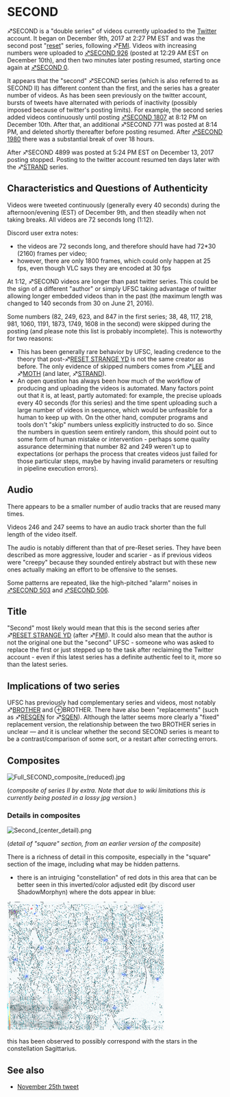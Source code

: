 # SECOND

♐SECOND is a "double series" of videos currently uploaded to the
[Twitter](Twitter "wikilink") account. It began on December 9th, 2017 at
2:27 PM EST and was the second post
"[reset](RESET_STRANGE_YD "wikilink")" series, following
♐[FMI](FMI "wikilink"). Videos with increasing numbers were uploaded
to
[♐SECOND 926](https://twitter.com/unfavorablesemi/status/939728823721000960)
(posted at 12:29 AM EST on December 10th), and then two minutes later
posting resumed, starting once again at
[♐SECOND 0](https://twitter.com/unfavorablesemi/status/939729238529323009).

It appears that the "second" ♐SECOND series (which is also referred to
as SECOND II) has different content than the first, and the series has a
greater number of videos. As has been seen previously on the twitter
account, bursts of tweets have alternated with periods of inactivity
(possibly imposed because of twitter's posting limits). For example, the
second series added videos continuously until posting
[♐SECOND 1807](https://twitter.com/unfavorablesemi/status/940026397648711680)
at 8:12 PM on December 10th. After that, an additional ♐SECOND 771 was
posted at 8:14 PM, and deleted shortly thereafter before posting
resumed. After
[♐SECOND 1980](https://twitter.com/unfavorablesemi/status/940075767521669120)
there was a substantial break of over 18 hours.

After ♐SECOND 4899 was posted at 5:24 PM EST on December 13, 2017
posting stopped. Posting to the twitter account resumed ten days later
with the ♐[STRAND](STRAND "wikilink") series.

## Characteristics and Questions of Authenticity

Videos were tweeted continuously (generally every 40 seconds) during the
afternoon/evening (EST) of December 9th, and then steadily when not
taking breaks. All videos are 72 seconds long (1:12).

Discord user extra notes:

  - the videos are 72 seconds long, and therefore should have had 72\*30
    (2160) frames per video;
  - however, there are only 1800 frames, which could only happen at 25
    fps, even though VLC says they are encoded at 30 fps

At 1:12, ♐SECOND videos are longer than past twitter series. This could
be the sign of a different "author" or simply UFSC taking advantage of
twitter allowing longer embedded videos than in the past (the maximum
length was changed to 140 seconds from 30 on June 21, 2016).

Some numbers (82, 249, 623, and 847 in the first series; 38, 48, 117,
218, 981, 1060, 1191, 1873, 1749, 1608 in the second) were skipped
during the posting (and please note this list is probably incomplete).
This is noteworthy for two reasons:

  - This has been generally rare behavior by UFSC, leading credence to
    the theory that post-♐[RESET STRANGE YD](RESET_STRANGE_YD "wikilink") is not the same creator as before.
    The only evidence of skipped numbers comes from
    ♐[LEE](LEE "wikilink") and ♐[MOTH](MOTH "wikilink") (and later,
    ♐[STRAND](STRAND "wikilink")).
  - An open question has always been how much of the workflow of
    producing and uploading the videos is automated. Many factors point
    out that it is, at least, partly automated: for example, the precise
    uploads every 40 seconds (for this series) and the time spent
    uploading such a large number of videos in sequence, which would be
    unfeasible for a human to keep up with. On the other hand, computer
    programs and tools don't "skip" numbers unless explicitly instructed
    to do so. Since the numbers in question seem entirely random, this
    should point out to some form of human mistake or intervention -
    perhaps some quality assurance determining that number 82 and 249
    weren't up to expectations (or perhaps the process that creates
    videos just failed for those particular steps, maybe by having
    invalid parameters or resulting in pipeline execution errors).

## Audio

There appears to be a smaller number of audio tracks that are reused
many times.

Videos 246 and 247 seems to have an audio track shorter than the full
length of the video itself.

The audio is notably different than that of pre-Reset series. They have
been described as more aggressive, louder and scarier - as if previous
videos were "creepy" because they sounded entirely abstract but with
these new ones actually making an effort to be offensive to the senses.

Some patterns are repeated, like the high-pitched "alarm" noises in
[♐SECOND 503](https://twitter.com/unfavorablesemi/status/939659564466786304)
and
[♐SECOND 506](https://twitter.com/unfavorablesemi/status/939660051660328960).

## Title

"Second" most likely would mean that this is the second series after
♐[RESET STRANGE YD](RESET_STRANGE_YD "wikilink") (after
♐[FMI](FMI "wikilink")). It could also mean that the author is not the
original one but the "second" UFSC - someone who was asked to replace
the first or just stepped up to the task after reclaiming the Twitter
account - even if this latest series has a definite authentic feel to
it, more so than the latest series.

## Implications of two series

UFSC has previously had complementary series and videos, most notably
♐[BROTHER](BROTHER "wikilink") and ⊕BROTHER. There have also been
"replacements" (such as ♐[RESQEN](RESQEN "wikilink") for
♐[SQEN](SQEN "wikilink")). Although the latter seems more clearly a
"fixed" replacement version, the relationship between the two BROTHER
series in unclear — and it is unclear whether the second SECOND series
is meant to be a contrast/comparison of some sort, or a restart after
correcting errors.

## Composites

![Full\_SECOND\_composite\_(reduced).jpg](Full_SECOND_composite_\(reduced\).jpg
"Full_SECOND_composite_(reduced).jpg")

(*composite of series II by extra. Note that due to wiki limitations
this is currently being posted in a lossy jpg version.*)

### Details in composites

![Second\_(center\_detail).png](Second_\(center_detail\).png
"Second_(center_detail).png")

(*detail of "square" section, from an earlier version of the composite*)

There is a richness of detail in this composite, especially in the
"square" section of the image, including what may be hidden patterns.

  - there is an intruiging "constellation" of red dots in this area that
    can be better seen in this inverted/color adjusted edit (by discord
    user ShadowMorphyn) where the dots appear in blue:

![Second\_vibrancy\_.png](Second_vibrancy_.png "Second_vibrancy_.png")

this has been observed to possibly correspond with the stars in the
constellation Sagittarius.

## See also

  - [November 25th tweet‎‎](November_25th_tweet‎‎ "wikilink")


